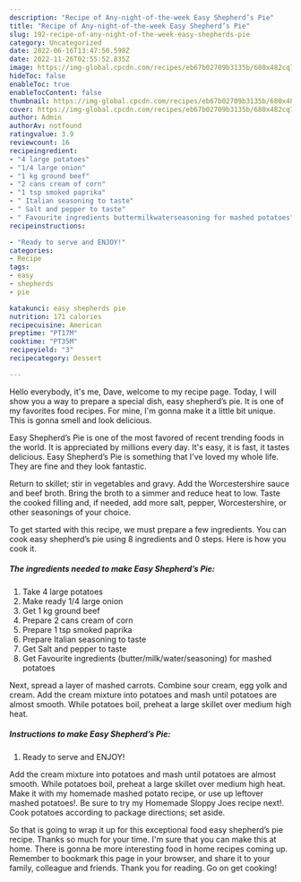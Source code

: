 ```yaml
---
description: "Recipe of Any-night-of-the-week Easy Shepherd’s Pie"
title: "Recipe of Any-night-of-the-week Easy Shepherd’s Pie"
slug: 192-recipe-of-any-night-of-the-week-easy-shepherds-pie
category: Uncategorized
date: 2022-06-16T13:47:50.598Z
date: 2022-11-26T02:55:52.835Z
image: https://img-global.cpcdn.com/recipes/eb67b02709b3135b/680x482cq70/easy-shepherds-pie-recipe-main-photo.jpg
hideToc: false
enableToc: true
enableTocContent: false
thumbnail: https://img-global.cpcdn.com/recipes/eb67b02709b3135b/680x482cq70/easy-shepherds-pie-recipe-main-photo.jpg
cover: https://img-global.cpcdn.com/recipes/eb67b02709b3135b/680x482cq70/easy-shepherds-pie-recipe-main-photo.jpg
author: Admin
authorAv: notfound
ratingvalue: 3.9
reviewcount: 16
recipeingredient:
- "4 large potatoes"
- "1/4 large onion"
- "1 kg ground beef"
- "2 cans cream of corn"
- "1 tsp smoked paprika"
- " Italian seasoning to taste"
- " Salt and pepper to taste"
- " Favourite ingredients buttermilkwaterseasoning for mashed potatoes"
recipeinstructions:

- "Ready to serve and ENJOY!"
categories:
- Recipe
tags:
- easy
- shepherds
- pie

katakunci: easy shepherds pie 
nutrition: 171 calories
recipecuisine: American
preptime: "PT17M"
cooktime: "PT35M"
recipeyield: "3"
recipecategory: Dessert

---
```



Hello everybody, it's me, Dave, welcome to my recipe page. Today, I will show you a way to prepare a special dish, easy shepherd’s pie. It is one of my favorites food recipes. For mine, I'm gonna make it a little bit unique. This is gonna smell and look delicious.

Easy Shepherd’s Pie is one of the most favored of recent trending foods in the world. It is appreciated by millions every day. It's easy, it is fast, it tastes delicious. Easy Shepherd’s Pie is something that I've loved my whole life. They are fine and they look fantastic.

Return to skillet; stir in vegetables and gravy. Add the Worcestershire sauce and beef broth. Bring the broth to a simmer and reduce heat to low. Taste the cooked filling and, if needed, add more salt, pepper, Worcestershire, or other seasonings of your choice.


To get started with this recipe, we must prepare a few ingredients. You can cook easy shepherd’s pie using 8 ingredients and 0 steps. Here is how you cook it.

<!--inarticleads1-->

##### The ingredients needed to make Easy Shepherd’s Pie:

1. Take 4 large potatoes
1. Make ready 1/4 large onion
1. Get 1 kg ground beef
1. Prepare 2 cans cream of corn
1. Prepare 1 tsp smoked paprika
1. Prepare  Italian seasoning to taste
1. Get  Salt and pepper to taste
1. Get  Favourite ingredients (butter/milk/water/seasoning) for mashed potatoes


Next, spread a layer of mashed carrots. Combine sour cream, egg yolk and cream. Add the cream mixture into potatoes and mash until potatoes are almost smooth. While potatoes boil, preheat a large skillet over medium high heat. 

<!--inarticleads2-->

##### Instructions to make Easy Shepherd’s Pie:


1. Ready to serve and ENJOY!

Add the cream mixture into potatoes and mash until potatoes are almost smooth. While potatoes boil, preheat a large skillet over medium high heat. Make it with my homemade mashed potato recipe, or use up leftover mashed potatoes!. Be sure to try my Homemade Sloppy Joes recipe next!. Cook potatoes according to package directions; set aside. 

So that is going to wrap it up for this exceptional food easy shepherd’s pie recipe. Thanks so much for your time. I'm sure that you can make this at home. There is gonna be more interesting food in home recipes coming up. Remember to bookmark this page in your browser, and share it to your family, colleague and friends. Thank you for reading. Go on get cooking!
